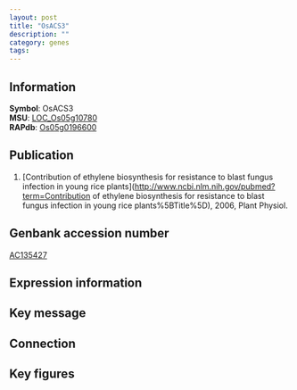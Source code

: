 ```yaml
---
layout: post
title: "OsACS3"
description: ""
category: genes
tags: 
---
```


## Information
__Symbol__: OsACS3  
__MSU__: [LOC_Os05g10780](http://rice.plantbiology.msu.edu/cgi-bin/ORF_infopage.cgi?orf=LOC_Os05g10780)  
__RAPdb__: [Os05g0196600](http://rapdb.dna.affrc.go.jp/viewer/gbrowse_details/irgsp1?name=Os05g0196600)  

## Publication
1. [Contribution of ethylene biosynthesis for resistance to blast fungus infection in young rice plants](http://www.ncbi.nlm.nih.gov/pubmed?term=Contribution of ethylene biosynthesis for resistance to blast fungus infection in young rice plants%5BTitle%5D), 2006, Plant Physiol.

## Genbank accession number
[AC135427](http://www.ncbi.nlm.nih.gov/nuccore/AC135427)  

## Expression information

## Key message

## Connection

## Key figures


